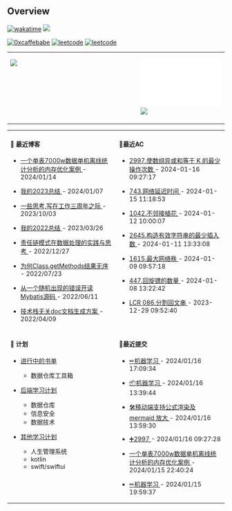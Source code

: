 
## Overview

[![wakatime](https://wakatime.com/badge/user/78591c59-95d5-4479-b2fc-988c35f31d59.svg)](https://wakatime.com/@78591c59-95d5-4479-b2fc-988c35f31d59) ![](https://gpvc.arturio.dev/0xcaffebabe)

[![0xcaffebabe](https://img.shields.io/static/v1?label=LeetCode%200xcaffebabe&message=4700&color=success)](https://leetcode.cn/u/0xcaffebabe/) [![leetcode](https://img.shields.io/static/v1?label=Solved&message=1072%20/%203651&color=success)](https://leetcode.cn/u/0xcaffebabe/) [![leetcode](https://img.shields.io/static/v1?label=Accepted&message=84.6%&color=success)](https://leetcode.cn/u/0xcaffebabe/)

<table border="0">
  <tr border="0">

  <td valign="top" width="60%">

  ![](https://github-readme-stats.vercel.app/api/wakatime?username=0xcaffebabe&layout=compact&langs_count=12&theme=dark&range=all_time)

  </td>

  <td valign="top" width="40%">

  ![](https://raw.githubusercontent.com/0xcaffebabe/github-stats/master/generated/overview.svg)
  ![](https://github-profile-summary-cards.vercel.app/api/cards/productive-time?username=0xcaffebabe&theme=github_dark&utcOffset=8)

  </td>
  </tr>

</table>

<table>

<tr>
<td valign="top" width="50%">

#### 📖 最近博客


* <a href="https://0xcaffebabe.github.io/%E5%A4%A7%E6%95%B0%E6%8D%AE/2024/01/14/%E4%B8%80%E4%B8%AA%E5%8D%95%E8%A1%A87000w%E6%95%B0%E6%8D%AE%E5%8D%95%E6%9C%BA%E7%A6%BB%E7%BA%BF%E7%BB%9F%E8%AE%A1%E5%88%86%E6%9E%90%E7%9A%84%E5%86%85%E5%AD%98%E4%BC%98%E5%8C%96%E6%A1%88%E4%BE%8B.html" target="_blank"> 一个单表7000w数据单机离线统计分析的内存优化案例 </a> - 2024/01/14 

    
* <a href="https://0xcaffebabe.github.io/%E4%BA%BA%E7%94%9F/2024/01/07/%E6%88%91%E7%9A%842023%E6%80%BB%E7%BB%93.html" target="_blank"> 我的2023总结 </a> - 2024/01/07 

    
* <a href="https://0xcaffebabe.github.io/%E4%BA%BA%E7%94%9F/2023/10/03/%E4%B8%80%E4%BA%9B%E6%80%9D%E8%80%83,%E5%86%99%E5%9C%A8%E5%B7%A5%E4%BD%9C%E4%B8%89%E5%91%A8%E5%B9%B4%E4%B9%8B%E9%99%85.html" target="_blank"> 一些思考,写在工作三周年之际 </a> - 2023/10/03 

    
* <a href="https://0xcaffebabe.github.io/%E4%BA%BA%E7%94%9F/2023/03/26/%E6%88%91%E7%9A%842022%E6%80%BB%E7%BB%93.html" target="_blank"> 我的2022总结 </a> - 2023/03/26 

    
* <a href="https://0xcaffebabe.github.io/%E8%AE%BE%E8%AE%A1%E6%A8%A1%E5%BC%8F/2022/12/27/%E8%B4%A3%E4%BB%BB%E9%93%BE%E6%A8%A1%E5%BC%8F%E5%9C%A8%E6%95%B0%E6%8D%AE%E5%A4%84%E7%90%86%E7%9A%84%E5%AE%9E%E8%B7%B5%E4%B8%8E%E6%80%9D%E8%80%83.html" target="_blank"> 责任链模式在数据处理的实践与思考 </a> - 2022/12/27 

    
* <a href="https://0xcaffebabe.github.io/jvm/2022/07/23/%E4%B8%BA%E4%BD%95Class.getMethods%E7%BB%93%E6%9E%9C%E6%97%A0%E5%BA%8F.html" target="_blank"> 为何Class.getMethods结果无序 </a> - 2022/07/23 

    
* <a href="https://0xcaffebabe.github.io/java/2022/06/11/%E4%BB%8E%E4%B8%80%E4%B8%AA%E9%9A%8F%E6%9C%BA%E5%87%BA%E7%8E%B0%E7%9A%84%E9%94%99%E8%AF%AF%E5%BC%80%E8%AF%BBMybatis%E6%BA%90%E7%A0%81.html" target="_blank"> 从一个随机出现的错误开读Mybatis源码 </a> - 2022/06/11 

    
* <a href="https://0xcaffebabe.github.io/%E6%97%A5%E5%B8%B8/2022/04/09/%E6%8A%80%E6%9C%AF%E6%A0%88%E6%97%A0%E5%85%B3doc%E6%96%87%E6%A1%A3%E7%94%9F%E6%88%90%E6%96%B9%E6%A1%88.html" target="_blank"> 技术栈无关doc文档生成方案 </a> - 2022/04/09 

        

</td>

<td valign="top" width="50%">

#### 🔋最近AC


  * <a href="https://leetcode.cn/submissions/detail/495865917" target="_blank"> 2997.使数组异或和等于 K 的最少操作次数 </a> - 2024-01-16 09:27:17 

    
  * <a href="https://leetcode.cn/submissions/detail/495621184" target="_blank"> 743.网络延迟时间 </a> - 2024-01-15 11:18:53 

    
  * <a href="https://leetcode.cn/submissions/detail/494951305" target="_blank"> 1042.不邻接植花 </a> - 2024-01-12 10:00:07 

    
  * <a href="https://leetcode.cn/submissions/detail/494748266" target="_blank"> 2645.构造有效字符串的最少插入数 </a> - 2024-01-11 13:33:08 

    
  * <a href="https://leetcode.cn/submissions/detail/494197053" target="_blank"> 1615.最大网络秩 </a> - 2024-01-09 09:57:18 

    
  * <a href="https://leetcode.cn/submissions/detail/494000452" target="_blank"> 447.回旋镖的数量 </a> - 2024-01-08 13:22:42 

    
  * <a href="https://leetcode.cn/submissions/detail/491955294" target="_blank"> LCR 086.分割回文串 </a> - 2023-12-29 09:52:40 

    

</td>

</tr>

<tr>

<td valign="top" width="50%">

#### 📝 计划

- [进行中的书单](https://github.com/users/0xcaffebabe/projects/4)
  - 数据仓库工具箱


- [后端学习计划](https://github.com/users/0xcaffebabe/projects/1)
  - 数据仓库
  - 信息安全
  - 数据技术


- [其他学习计划](https://github.com/users/0xcaffebabe/projects/3)
  - 人生管理系统
  - kotlin
  - swift/swiftui


<td>

#### 🌴最近提交


  * <a href="https://github.com/0xcaffebabe/note/commit/b714702cc196f2cd811d78d0c59eeb6e21685768" target="_blank"> ✏机器学习 </a> - 2024/01/16 17:09:34 

    
  * <a href="https://github.com/0xcaffebabe/note/commit/cd5c15fdc0352c79322085de552b50fdc39a8c58" target="_blank"> 📦机器学习 </a> - 2024/01/16 13:39:44 

    
  * <a href="https://github.com/0xcaffebabe/note/commit/4c59ee7f6666a0b90d3263a18e45931027cf40bd" target="_blank"> 🛠移动端支持公式渲染及 mermaid 放大 </a> - 2024/01/16 13:59:30 

    
  * <a href="https://github.com/0xcaffebabe/leetcode/commit/ebce0dfc98b1cfbf6875607002868a88b266ee72" target="_blank"> ➕2997 </a> - 2024/01/16 09:27:28 

    
  * <a href="https://github.com/0xcaffebabe/0xcaffebabe.github.io/commit/0aa3c96a1995c486585d753c2df98dc9b59b197c" target="_blank"> 一个单表7000w数据单机离线统计分析的内存优化案例 </a> - 2024/01/15 22:40:24 

    
  * <a href="https://github.com/0xcaffebabe/note/commit/2c1b5d157dc865776cc181a665e28a6363adb772" target="_blank"> ✏机器学习 </a> - 2024/01/15 19:59:37 

    

</td>

</tr>

</table>

